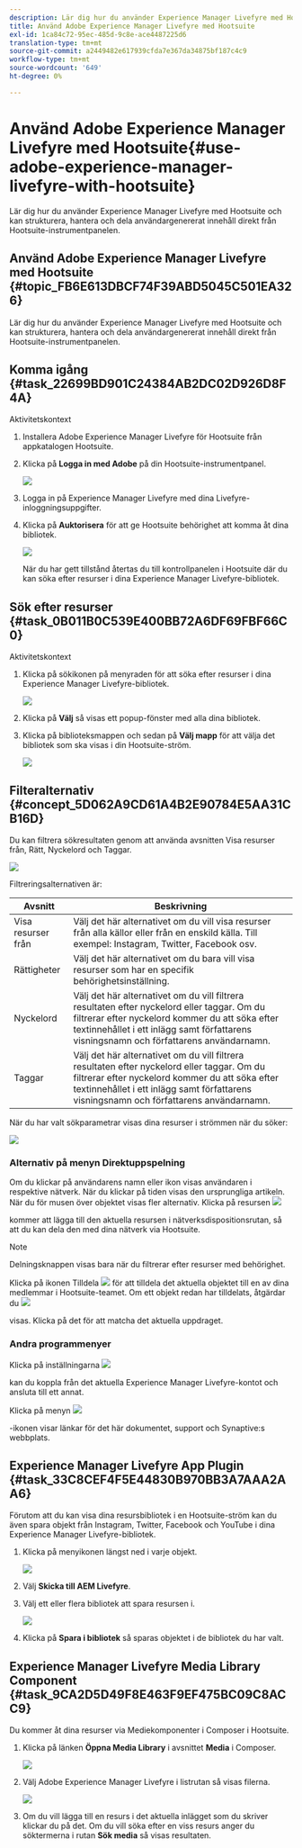 ```yaml
---
description: Lär dig hur du använder Experience Manager Livefyre med Hootsuite och kan strukturera, hantera och dela användargenererat innehåll direkt från Hootsuite-instrumentpanelen.
title: Använd Adobe Experience Manager Livefyre med Hootsuite
exl-id: 1ca84c72-95ec-485d-9c8e-ace4487225d6
translation-type: tm+mt
source-git-commit: a2449482e617939cfda7e367da34875bf187c4c9
workflow-type: tm+mt
source-wordcount: '649'
ht-degree: 0%

---
```


# Använd Adobe Experience Manager Livefyre med Hootsuite{#use-adobe-experience-manager-livefyre-with-hootsuite}

Lär dig hur du använder Experience Manager Livefyre med Hootsuite och kan strukturera, hantera och dela användargenererat innehåll direkt från Hootsuite-instrumentpanelen.

## Använd Adobe Experience Manager Livefyre med Hootsuite {#topic_FB6E613DBCF74F39ABD5045C501EA326}

Lär dig hur du använder Experience Manager Livefyre med Hootsuite och kan strukturera, hantera och dela användargenererat innehåll direkt från Hootsuite-instrumentpanelen.

## Komma igång {#task_22699BD901C24384AB2DC02D926D8F4A}

Aktivitetskontext

1. Installera Adobe Experience Manager Livefyre för Hootsuite från appkatalogen Hootsuite.

1. Klicka på **Logga in med Adobe** på din Hootsuite-instrumentpanel.

   ![](assets/hootsuite-login.png)

1. Logga in på Experience Manager Livefyre med dina Livefyre-inloggningsuppgifter.
1. Klicka på **Auktorisera** för att ge Hootsuite behörighet att komma åt dina bibliotek.

   ![](assets/hootsuite-authorize.png)

   När du har gett tillstånd återtas du till kontrollpanelen i Hootsuite där du kan söka efter resurser i dina Experience Manager Livefyre-bibliotek.

## Sök efter resurser {#task_0B011B0C539E400BB72A6DF69FBF66C0}

Aktivitetskontext

1. Klicka på sökikonen på menyraden för att söka efter resurser i dina Experience Manager Livefyre-bibliotek.

   ![](assets/hootsuite-search.png)

1. Klicka på **Välj** så visas ett popup-fönster med alla dina bibliotek.
1. Klicka på biblioteksmappen och sedan på **Välj mapp** för att välja det bibliotek som ska visas i din Hootsuite-ström.

   ![](assets/hootsuite-select.png)

## Filteralternativ {#concept_5D062A9CD61A4B2E90784E5AA31CB16D}

Du kan filtrera sökresultaten genom att använda avsnitten Visa resurser från, Rätt, Nyckelord och Taggar.

![](assets/hootsuite-filters.png)

Filtreringsalternativen är:

| Avsnitt | Beskrivning |
|--- |--- |
| Visa resurser från | Välj det här alternativet om du vill visa resurser från alla källor eller från en enskild källa. Till exempel: Instagram, Twitter, Facebook osv. |
| Rättigheter | Välj det här alternativet om du bara vill visa resurser som har en specifik behörighetsinställning. |
| Nyckelord | Välj det här alternativet om du vill filtrera resultaten efter nyckelord eller taggar. Om du filtrerar efter nyckelord kommer du att söka efter textinnehållet i ett inlägg samt författarens visningsnamn och författarens användarnamn. |
| Taggar | Välj det här alternativet om du vill filtrera resultaten efter nyckelord eller taggar. Om du filtrerar efter nyckelord kommer du att söka efter textinnehållet i ett inlägg samt författarens visningsnamn och författarens användarnamn. |

När du har valt sökparametrar visas dina resurser i strömmen när du söker:

![](assets/hootsuite-stream.png)

### Alternativ på menyn Direktuppspelning

Om du klickar på användarens namn eller ikon visas användaren i respektive nätverk. När du klickar på tiden visas den ursprungliga artikeln. När du för musen över objektet visas fler alternativ. Klicka på resursen ![](assets/share.png)

kommer att lägga till den aktuella resursen i nätverksdispositionsrutan, så att du kan dela den med dina nätverk via Hootsuite.

>[!NOTE]
>
>Delningsknappen visas bara när du filtrerar efter resurser med behörighet.

Klicka på ikonen Tilldela ![](assets/assign.png) för att tilldela det aktuella objektet till en av dina medlemmar i Hootsuite-teamet. Om ett objekt redan har tilldelats, åtgärdar du ![](assets/resolve.png)

visas. Klicka på det för att matcha det aktuella uppdraget.

### Andra programmenyer

Klicka på inställningarna ![](assets/settings.png)

kan du koppla från det aktuella Experience Manager Livefyre-kontot och ansluta till ett annat.

Klicka på menyn ![](assets/menu.png)

-ikonen visar länkar för det här dokumentet, support och Synaptive:s webbplats.

## Experience Manager Livefyre App Plugin {#task_33C8CEF4F5E44830B970BB3A7AAA2AA6}

Förutom att du kan visa dina resursbibliotek i en Hootsuite-ström kan du även spara objekt från Instagram, Twitter, Facebook och YouTube i dina Experience Manager Livefyre-bibliotek.

1. Klicka på menyikonen längst ned i varje objekt.

   ![](assets/hootsuite-menu-icon.png)

1. Välj **Skicka till AEM Livefyre**.
1. Välj ett eller flera bibliotek att spara resursen i.

   ![](assets/hootsuite-save.png)

1. Klicka på **Spara i bibliotek** så sparas objektet i de bibliotek du har valt.

## Experience Manager Livefyre Media Library Component {#task_9CA2D5D49F8E463F9EF475BC09C8ACC9}

Du kommer åt dina resurser via Mediekomponenter i Composer i Hootsuite.

1. Klicka på länken **Öppna Media Library** i avsnittet **Media** i Composer.

   ![](assets/hootsuite-open-media-library.png)

1. Välj Adobe Experience Manager Livefyre i listrutan så visas filerna.

   ![](assets/hootsuite-aem-files.png)

1. Om du vill lägga till en resurs i det aktuella inlägget som du skriver klickar du på det. Om du vill söka efter en viss resurs anger du söktermerna i rutan **Sök media** så visas resultaten.
